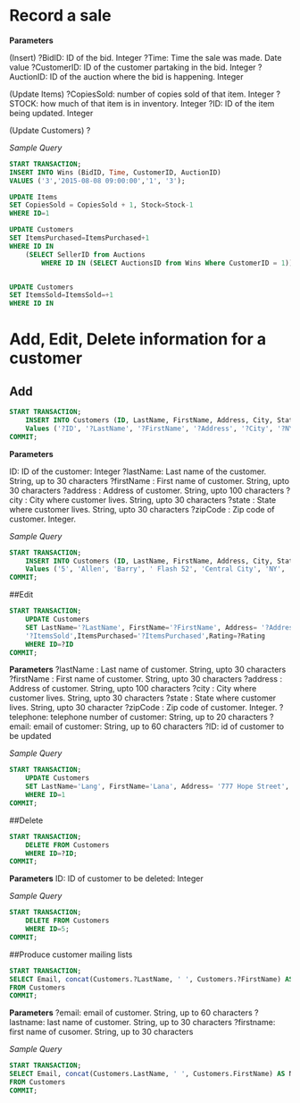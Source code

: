 # Record a sale

__Parameters__

(Insert)
?BidID: ID of the bid. Integer
?Time: Time the sale was made. Date value
?CustomerID: ID of the customer partaking in the bid. Integer
?AuctionID: ID of the auction where the bid is happening. Integer
 
(Update Items)
?CopiesSold: number of copies sold of that item. Integer
?STOCK: how much of that item is in inventory. Integer
?ID: ID of the item being updated. Integer

(Update Customers)
?

_Sample Query_

```SQL
START TRANSACTION;
INSERT INTO Wins (BidID, Time, CustomerID, AuctionID)
VALUES ('3','2015-08-08 09:00:00','1', '3');

UPDATE Items 
SET CopiesSold = CopiesSold + 1, Stock=Stock-1
WHERE ID=1 

UPDATE Customers 
SET ItemsPurchased=ItemsPurchased+1
WHERE ID IN 
    (SELECT SellerID from Auctions 
        WHERE ID IN (SELECT AuctionsID from Wins Where CustomerID = 1));


UPDATE Customers
SET ItemsSold=ItemsSold=+1
WHERE ID IN

```

# Add, Edit, Delete information for a customer

## Add
```SQL
START TRANSACTION;
    INSERT INTO Customers (ID, LastName, FirstName, Address, City, State, ZipCode, Telephone, Email, CreditCardNumber,ItemsSold,ItemsPurchased,Rating)
    Values ('?ID', '?LastName', '?FirstName', '?Address', '?City', '?NY', '?Zipcode', '?Telephone', '?email', '?CreditCardNumber', '?ItemsSold','?ItemsPurchased','?Rating')
COMMIT;
```

__Parameters__

ID: ID of the customer: Integer
?lastName: Last name of the customer. String, up to 30 characters
?firstName : First name of customer. String, upto 30 characters
?address : Address of customer. String, upto 100 characters
?city : City where customer lives. String, upto 30 characters
?state : State where customer lives. String, upto 30 characters
?zipCode : Zip code of customer. Integer.

_Sample Query_
```SQL
START TRANSACTION;
    INSERT INTO Customers (ID, LastName, FirstName, Address, City, State, ZipCode, Telephone, Email, CreditCardNumber,ItemsSold,ItemsPurchased,Rating)
    Values ('5', 'Allen', 'Barry', ' Flash 52', 'Central City', 'NY', '11790', '516 121 1212', 'flash@gmail.com', '1212-1212-1212-1212','0','0','3')
COMMIT;
```

##Edit

```SQL
START TRANSACTION;
    UPDATE Customers 
    SET LastName='?LastName', FirstName='?FirstName', Address= '?Address', City= '?City', State= '?State', ZipCode= ?Zipcde, Telephone= '?Telephone', Email= '?Email' , CreditCardNumber= '?CreditCardNumber',ItemsSold=
    '?ItemsSold',ItemsPurchased='?ItemsPurchased',Rating=?Rating
    WHERE ID=?ID
COMMIT;
```

__Parameters__
?lastName : Last name of customer. String, upto 30 characters
?firstName : First name of customer. String, upto 30 characters
?address : Address of customer. String, upto 100 characters
?city : City where customer lives. String, upto 30 characters
?state : State where customer lives. String, upto 30 character
?zipCode : Zip code of customer. Integer.
?telephone: telephone number of customer: String, up to 20 characters
?email: email of customer: String, up to 60 characters
?ID: id of customer to be updated

_Sample Query_
```SQL
START TRANSACTION;
    UPDATE Customers 
    SET LastName='Lang', FirstName='Lana', Address= '777 Hope Street', City= 'Smallville', State= 'NY', ZipCode= 11111, Telephone= '(516)888-8888', Email= 'lana@gmail.com' , CreditCardNumber= '1233-4444-5555-6666',ItemsSold='12',ItemsPurchased='3',Rating=1
    WHERE ID=1
COMMIT;
```

##Delete

```SQL
START TRANSACTION;
    DELETE FROM Customers
    WHERE ID=?ID;
COMMIT;
```

__Parameters__
ID: ID of customer to be deleted: Integer

_Sample Query_
```SQL
START TRANSACTION;
    DELETE FROM Customers
    WHERE ID=5;
COMMIT;
```

##Produce customer mailing lists
```SQL
START TRANSACTION;
SELECT Email, concat(Customers.?LastName, ' ', Customers.?FirstName) AS Name
FROM Customers
COMMIT;
```

__Parameters__
?email: email of customer. String, up to 60 characters
?lastname: last name of customer. String, up to 30 characters
?firstname: first name of cusomer. String, up to 30 characters	

_Sample Query_
```SQL
START TRANSACTION;
SELECT Email, concat(Customers.LastName, ' ', Customers.FirstName) AS Name
FROM Customers
COMMIT;
```
